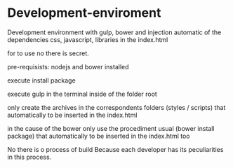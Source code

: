# Development-enviroment
Development environment with gulp, bower and injection automatic of the dependencies css, javascript, libraries in the index.html

for to use no there is secret.

pre-requisists: nodejs and bower installed

execute install package

execute gulp in the terminal inside of the folder root

only create the archives in the correspondents folders (styles / scripts) that automatically to be inserted in the index.html

in the cause of the bower only use the procediment usual (bower install package) that automatically to be inserted in the index.html too

No there is o process of build 
Because each developer has its peculiarities in this process.


